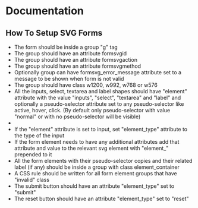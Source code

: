 # Documentation
## How To Setup SVG Forms
* The form should be inside a group "g" tag
* The group should have an attribute formsvgid
* The group should have an attribute formsvgaction
* The group should have an attribute formsvgmethod
* Optionally group can have formsvg_error_message attribute set to a message to be shown when form is not valid
* The group should have class w1200, w992, w768 or w576
* All the inputs, select, textarea and label shapes should have "element" attribute with the value "inputs", "select", "textarea" and "label" and optionally a pseudo-selector attribute set to any pseudo-selector like active, hover, click. (By default only pseudo-selector with value "normal" or with no pseudo-selector will be visible)
* 
* If the "element" attribute is set to input, set "element_type" attribute to the type of the input
* If the form element needs to have any additional attributes add that attribute and value to the relevant svg element with "element_" prepended to it
* All the form elements with their pseudo-selector copies and their related label (if any) should be inside a group with class element_container
* A CSS rule should be written for all form element groups that have "invalid" class
* The submit button should have an attribute "element_type" set to "submit"
* The reset button should have an attribute "element_type" set to "reset"